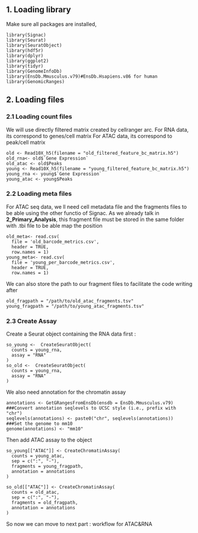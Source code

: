 ## 1. Loading library 
Make sure all packages are installed, 
```
library(Signac)
library(Seurat)
library(SeuratObject)
library(hdf5r)
library(dplyr)
library(ggplot2)
library(tidyr)
library(GenomeInfoDb)
library(EnsDb.Mmusculus.v79)#EnsDb.Hsapiens.v86 for human 
library(GenomicRanges)
```
## 2. Loading files
### 2.1 Loading count files
We will use directly filtered matrix created by cellranger arc.
For RNA data, its correspond to genes/cell matrix
For ATAC data, its correspond to peak/cell matrix 
```
old <- Read10X_h5(filename = "old_filtered_feature_bc_matrix.h5")
old_rna<- old$`Gene Expression`
old_atac <- old$Peaks
young <- Read10X_h5(filename = "young_filtered_feature_bc_matrix.h5")
young_rna <- young$`Gene Expression`
young_atac <- young$Peaks
```
### 2.2 Loading meta files
For ATAC seq data, we ll need cell metadata file and the fragments files to be able using the other functio of Signac. 
As we already talk in **2_Primary_Analysis**, this fragment file must be stored in the same folder with .tbi file to be able map the position 
```
old_meta<- read.csv(
  file = 'old_barcode_metrics.csv',
  header = TRUE,
  row.names = 1)
young_meta<- read.csv(
  file = 'young_per_barcode_metrics.csv',
  header = TRUE,
  row.names = 1)
```
We can also store the path to our fragment files to facilitate the code writing after
```
old_fragpath = "/path/to/old_atac_fragments.tsv"
young_fragpath = "/path/to/young_atac_fragments.tsv"
```
### 2.3 Create Assay
Create a Seurat object containing the RNA data first :
```
so_young <-  CreateSeuratObject(
  counts = young_rna,
  assay = "RNA"
)
so_old <-  CreateSeuratObject(
  counts = young_rna,
  assay = "RNA"
)
```
We also need annotation for the chromatin assay
```
annotations <- GetGRangesFromEnsDb(ensdb = EnsDb.Mmusculus.v79)
###Convert annotation seqlevels to UCSC style (i.e., prefix with "chr")
seqlevels(annotations) <- paste0("chr", seqlevels(annotations))
###Set the genome to mm10
genome(annotations) <- "mm10"
```
Then add ATAC assay to the object 
```
so_young[["ATAC"]] <- CreateChromatinAssay(
  counts = young_atac,
  sep = c(":", "-"),
  fragments = young_fragpath,
  annotation = annotations
)

so_old[["ATAC"]] <- CreateChromatinAssay(
  counts = old_atac,
  sep = c(":", "-"),
  fragments = old_fragpath,
  annotation = annotations
)
```
So now we can move to next part : workflow for ATAC&RNA 

